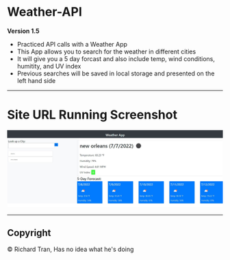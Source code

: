 # Weather-API

**Version 1.5**

* Practiced API calls with a Weather App
* This App allows you to search for the weather in different cities
* It will give you a 5 day forcast and also include temp, wind conditions, humitity, and UV index
* Previous searches will be saved in local storage and presented on the left hand side



---

# Site URL Running Screenshot #
![Screenshot](/assets/screenshot.JPG?raw=true "Screenshot")

---

## Copyright ##

© Richard Tran, Has no idea what he's doing